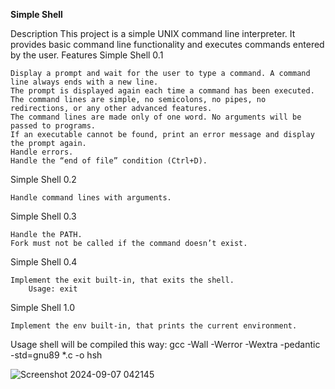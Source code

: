 <b>Simple Shell</b>

Description
This project is a simple UNIX command line interpreter. It provides basic command line functionality and executes commands entered by the user.
Features
Simple Shell 0.1

    Display a prompt and wait for the user to type a command. A command line always ends with a new line.
    The prompt is displayed again each time a command has been executed.
    The command lines are simple, no semicolons, no pipes, no redirections, or any other advanced features.
    The command lines are made only of one word. No arguments will be passed to programs.
    If an executable cannot be found, print an error message and display the prompt again.
    Handle errors.
    Handle the “end of file” condition (Ctrl+D).

Simple Shell 0.2

    Handle command lines with arguments.

Simple Shell 0.3

    Handle the PATH.
    Fork must not be called if the command doesn’t exist.

Simple Shell 0.4

    Implement the exit built-in, that exits the shell.
        Usage: exit

Simple Shell 1.0

    Implement the env built-in, that prints the current environment.

Usage
shell will be compiled this way:
   gcc -Wall -Werror -Wextra -pedantic -std=gnu89 *.c -o hsh
   
![Screenshot 2024-09-07 042145](https://github.com/user-attachments/assets/99527e10-f219-4be0-b218-7c6cb070e070)

